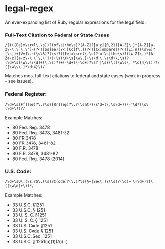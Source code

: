 # legal-regex

An ever-expanding list of Ruby regular expressions for the legal field.

### Full-Text Citation to Federal or State Cases
```
/((([Ee]x\srel\.\s))?(of\s|the\s)?[A-Z]?[a-z]{0,2}([A-Z]\.)*[A-Z][a-z\-\.\`\,\']+(?<![Ss]ee)(?<![Cc]f\.)(?<![Cc]ompare)(?<![Ii]n)(\s\&)?[\s])+[Vv]\.((\s\&)?(\s)?([Ee]x\srel\.\s)?(of\s|the\s)?([A-Z]\.)*[A-Za-z][a-z\-\.\`\,\']+)+\s(\d+\s[\w\.]+\s\d+\,\s\d+\,\s)?(\d+\s[\w\.\s\d]+(\,\s)?)+((\d+(\-\d+)?\s?)|\s?(\([\w\s\.]*\d{4}\)))?\([\w\s\.]*\d{4}\)/
```

Matches most full-text citations to federal and state cases (work in progress - see issues).

### Federal Register:
`/\d+\s[Ff](ed)?\.?\s?[Rr](eg)?\.?(\sat)?\s\d+(\,\s\d+)?\-?\d*(\s\(\d+\))?/`

Example Matches:
* 80 Fed. Reg. 3478
* 80 Fed. Reg. 3478, 3481-82
* 80 FR 3478
* 80 FR 3478, 3481-82
* 80 F.R. 3478
* 80 F.R. 3478, 3481-82
* 80 Fed. Reg. 3478 (2014)

### U.S. Code:
`/\d+\sU\.(\s)?S\.(\s)?C(ode)?(\.)?\s(§+|Sec\.)?(\s)?(\d)+(\-\d+)?(\([\w\d]+\))*/`

Example Matches:
* 33 U.S.C. §1251
* 33 U.S.C. § 1251
* 33 U. S. C. §1251
* 33 U. S. C. § 1251
* 33 U.S. Code §1251
* 33 U.S. Code § 1251
* 33 U.S.C. Sec. 1251
* 33 U.S.C. § 1251(a)(1)(A)(iii)
